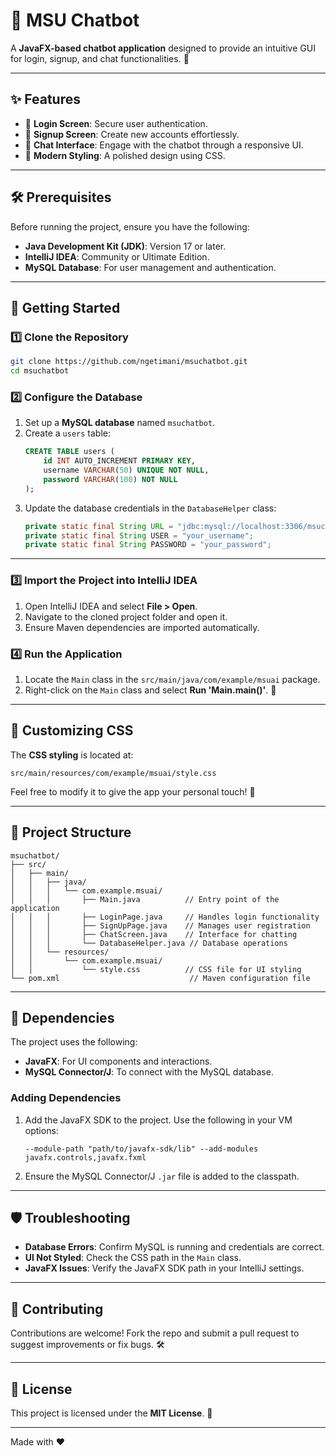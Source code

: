 
# 🚀 MSU Chatbot

A **JavaFX-based chatbot application** designed to provide an intuitive GUI for login, signup, and chat functionalities. 🌟

---

## ✨ Features
- 🔐 **Login Screen**: Secure user authentication.
- 📝 **Signup Screen**: Create new accounts effortlessly.
- 💬 **Chat Interface**: Engage with the chatbot through a responsive UI.
- 🎨 **Modern Styling**: A polished design using CSS.

---

## 🛠 Prerequisites
Before running the project, ensure you have the following:
- **Java Development Kit (JDK)**: Version 17 or later.
- **IntelliJ IDEA**: Community or Ultimate Edition.
- **MySQL Database**: For user management and authentication.

---

## 🚧 Getting Started

### 1️⃣ Clone the Repository
```bash
git clone https://github.com/ngetimani/msuchatbot.git
cd msuchatbot
```

### 2️⃣ Configure the Database
1. Set up a **MySQL database** named `msuchatbot`.
2. Create a `users` table:
   ```sql
   CREATE TABLE users (
       id INT AUTO_INCREMENT PRIMARY KEY,
       username VARCHAR(50) UNIQUE NOT NULL,
       password VARCHAR(100) NOT NULL
   );
   ```
3. Update the database credentials in the `DatabaseHelper` class:
   ```java
   private static final String URL = "jdbc:mysql://localhost:3306/msuchatbot";
   private static final String USER = "your_username";
   private static final String PASSWORD = "your_password";
   ```

---

### 3️⃣ Import the Project into IntelliJ IDEA
1. Open IntelliJ IDEA and select **File > Open**.
2. Navigate to the cloned project folder and open it.
3. Ensure Maven dependencies are imported automatically.

### 4️⃣ Run the Application
1. Locate the `Main` class in the `src/main/java/com/example/msuai` package.
2. Right-click on the `Main` class and select **Run 'Main.main()'**. 🚀

---

## 🎨 Customizing CSS
The **CSS styling** is located at:
```
src/main/resources/com/example/msuai/style.css
```
Feel free to modify it to give the app your personal touch! 💅

---

## 📂 Project Structure
```plaintext
msuchatbot/
├── src/
│   ├── main/
│   │   ├── java/
│   │   │   └── com.example.msuai/
│   │   │       ├── Main.java          // Entry point of the application
│   │   │       ├── LoginPage.java     // Handles login functionality
│   │   │       ├── SignUpPage.java    // Manages user registration
│   │   │       ├── ChatScreen.java    // Interface for chatting
│   │   │       └── DatabaseHelper.java // Database operations
│   │   └── resources/
│   │       └── com.example.msuai/
│   │           └── style.css          // CSS file for UI styling
└── pom.xml                             // Maven configuration file
```

---

## 🧩 Dependencies
The project uses the following:
- **JavaFX**: For UI components and interactions.
- **MySQL Connector/J**: To connect with the MySQL database.

### Adding Dependencies
1. Add the JavaFX SDK to the project. Use the following in your VM options:
   ```plaintext
   --module-path "path/to/javafx-sdk/lib" --add-modules javafx.controls,javafx.fxml
   ```
2. Ensure the MySQL Connector/J `.jar` file is added to the classpath.

---

## 🛡 Troubleshooting
- **Database Errors**: Confirm MySQL is running and credentials are correct.
- **UI Not Styled**: Check the CSS path in the `Main` class.
- **JavaFX Issues**: Verify the JavaFX SDK path in your IntelliJ settings.

---

## 🤝 Contributing
Contributions are welcome! Fork the repo and submit a pull request to suggest improvements or fix bugs. 🛠

---

## 📜 License
This project is licensed under the **MIT License**. 📄

---

Made with ❤️ 


